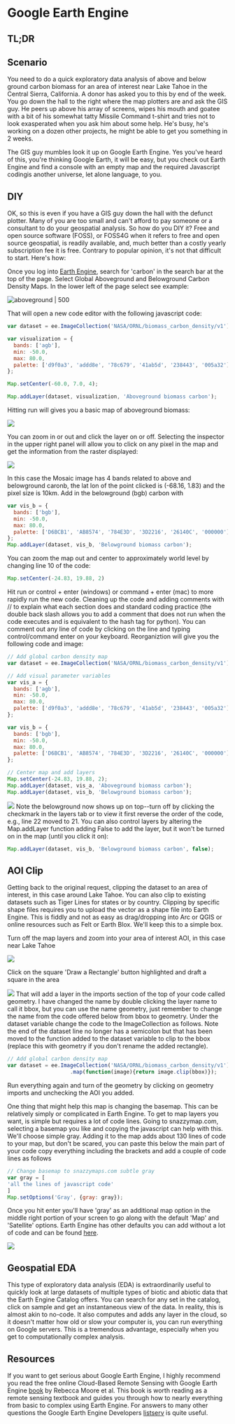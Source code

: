 # Google Earth Engine

## TL;DR


## Scenario
You need to do a quick exploratory data analysis of above and below ground carbon biomass for an area of interest near Lake Tahoe in the Central Sierra, California. A donor has asked you to this by end of the week. You go down the hall to the right where the map plotters are and ask the GIS guy. He peers up above his array of screens, wipes his mouth and goatee with a bit of his somewhat tatty Missile Command t-shirt and tries not to look exasperated when you ask him about some help. He's busy, he's working on a dozen other projects, he might be able to get you something in 2 weeks. 

The GIS guy mumbles look it up on Google Earth Engine. Yes you've heard of this, you're thinking Google Earth, it will be easy, but you check out Earth Engine and find a console with an empty map and the required Javascript codingis another universe, let alone language, to you. 

## DIY
OK, so this is even if you have a GIS guy down the hall with the defunct plotter. Many of you are too small and can't afford to pay someone or a consultant to do your geospatial analysis. So how do you DIY it? Free and open source software (FOSS), or FOSS4G when it refers to free and open source geospatial, is readily available, and, much better than a costly yearly subscription fee it is free. Contrary to popular opinion, it's not that difficult to start. Here's how:

Once you log into [Earth Engine](https://code.earthengine.google.com/), search for 'carbon' in the search bar at the top of the page. Select Global Aboveground and Belowground Carbon Density Maps. In the lower left of the page select see example: 

![aboveground | 500](https://i.imgur.com/z3xt9WD.png)

That will open a new code editor with the following javascript code:
```javascript
var dataset = ee.ImageCollection('NASA/ORNL/biomass_carbon_density/v1');

var visualization = {
  bands: ['agb'],
  min: -50.0,
  max: 80.0,
  palette: ['d9f0a3', 'addd8e', '78c679', '41ab5d', '238443', '005a32']
};

Map.setCenter(-60.0, 7.0, 4);

Map.addLayer(dataset, visualization, 'Aboveground biomass carbon');
```

 Hitting run will gives you a basic map of aboveground biomass:
 
![](https://i.imgur.com/m7dOCRr.png)

You can zoom in or out and click the layer on or off. Selecting the inspector in the upper right panel will allow you to click on any pixel in the map and get the information from the raster displayed:

![](https://i.imgur.com/LZcLWWh.png)

In this case the Mosaic image has 4 bands related to above and belowground caronb, the lat lon of the point clicked is (-68.16, 1.83) and the pixel size is 10km. Add in the belowground (bgb) carbon with

```javascript
var vis_b = {
  bands: ['bgb'],
  min: -50.0,
  max: 80.0,
  palette: ['D6BCB1', 'AB8574', '784E3D', '3D2216', '26140C', '000000']
};
Map.addLayer(dataset, vis_b, 'Belowground biomass carbon');
```

You can zoom the map out and center to approximately world level by changing line 10 of the code:

```javascript
Map.setCenter(-24.83, 19.88, 2)
```

Hit run or control + enter (windows) or command + enter (mac) to more rapidly run the new code. Cleaning up the code and adding comments with // to explain what each section does and standard coding practice (the double back slash allows you to add a comment that does not run when the code executes and is equivalent to the hash tag for python). You can comment out any line of code by clicking on the line and typing control/command enter on your keyboard. Reorganiztion will give you the following code and image:

```javascript
// Add global carbon density map
var dataset = ee.ImageCollection('NASA/ORNL/biomass_carbon_density/v1');

// Add visual parameter variables
var vis_a = {
  bands: ['agb'],
  min: -50.0,
  max: 80.0,
  palette: ['d9f0a3', 'addd8e', '78c679', '41ab5d', '238443', '005a32']
};

var vis_b = {
  bands: ['bgb'],
  min: -50.0,
  max: 80.0,
  palette: ['D6BCB1', 'AB8574', '784E3D', '3D2216', '26140C', '000000']
};

// Center map and add layers
Map.setCenter(-24.83, 19.88, 2);
Map.addLayer(dataset, vis_a, 'Aboveground biomass carbon');
Map.addLayer(dataset, vis_b, 'Belowground biomass carbon');
```
![](https://i.imgur.com/7hkdrV0.png)
 Note the belowground now shows up on top--turn off by clicking the checkmark in the layers tab or to view it first reverse the order of the code, e.g., line 22 moved to 21. You can also control layers by altering the Map.addLayer function adding False to add the layer, but it won't be turned on in the map (until you click it on):

```javascript
Map.addLayer(dataset, vis_b, 'Belowground biomass carbon', false);
```
## AOI Clip
Getting back to the original request, clipping the dataset to an area of interest, in this case around Lake Tahoe. You can also clip to existing datasets such as Tiger Lines for states or by country. Clipping by specific shape files requires you to upload the vector as a shape file into Earth Engine. This is fiddly and not as easy as drag/dropping into Arc or QGIS or online resources such as Felt or Earth Blox. We'll keep this to a simple box.

Turn off the map layers and zoom into your area of interest AOI, in this case near Lake Tahoe

![](https://i.imgur.com/wqAZ3bC.png)

Click on the square 'Draw a Rectangle' button highlighted and draft a square in the area

![](https://i.imgur.com/Il9YmB4.png)
That will add a layer in the imports section of the top of your code called geometry. I have changed the name by double clicking the layer name to call it bbox, but you can use the name geometry, just remember to change the name from the code offered below from bbox to geometry. Under the dataset variable change the code to the ImageCollection as follows. Note the end of the dataset line no longer has a semicolon but that has been moved to the function added to the dataset variable to clip to the bbox (replace this with geometry if you don't rename the added rectangle).

```javascript
// Add global carbon density map
var dataset = ee.ImageCollection('NASA/ORNL/biomass_carbon_density/v1')
                    .map(function(image){return image.clip(bbox)});

```

Run everything again and turn of the geometry by clicking on geometry imports and unchecking the AOI you added. 

One thing that might help this map is changing the basemap. This can be relatively simply or complicated in Earth Engine. To get to map layers you want, is simple but requires a lot of code lines. Going to snazzymap.com, selecting a basemap you like and copying the javascript can help with this. We'll choose simple gray. Adding it to the map adds about 130 lines of code to your map, but don't be scared, you can paste this below the main part of your code copy everything including the brackets and add a couple of code lines as follows

```javascript
// Change basemap to snazzymaps.com subtle gray
var gray = [
'all the lines of javascript code'
]
Map.setOptions('Gray', {gray: gray});
```
Once you hit enter you'll have 'gray' as an additional map option in the middle right portion of your screen to go along with the default 'Map' and 'Satellite' options. Earth Engine has other defaults you can add without a lot of code and can be found [here](https://developers.google.com/earth-engine/tutorials/community/customizing-base-map-styles).

![](https://i.imgur.com/X16YsFz.png)

## Geospatial EDA
This type of exploratory data analysis (EDA) is extraordinarily useful to quickly look at large datasets of multiple types of biotic and abiotic data that the Earth Engine Catalog offers. You can search for any set in the catalog, click on sample and get an instantaneous view of the data. In reality, this is almost akin to no-code. It also computes and adds any layer in the cloud, so it doesn't matter how old or slow your computer is, you can run everything on Google servers. This is a tremendous advantage, especially when you get to computationally complex analysis.

## Resources
If you want to get serious about Google Earth Engine, I highly recommend you read the free online Cloud-Based Remote Sensing with Google Earth Engine [book](https://www.eefabook.org/) by Rebecca Moore et al. This book is worth reading as a remote sensing textbook and guides you through how to nearly everything from basic to complex using Earth Engine. For answers to many other questions the Google Earth Engine Developers [listserv](https://groups.google.com/g/google-earth-engine-developers) is quite useful.
